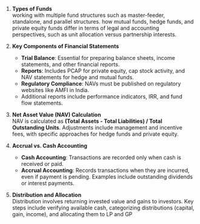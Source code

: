 

1. **Types of Funds**  
   working with multiple fund structures such as master-feeder, standalone, and parallel structures.  how mutual funds, hedge funds, and private equity funds differ in terms of legal and accounting perspectives, such as unit allocation versus partnership interests.

2. **Key Components of Financial Statements**  
   - **Trial Balance**: Essential for preparing balance sheets, income statements, and other financial reports.  
   - **Reports**: Includes PCAP for private equity, cap stock activity, and NAV statements for hedge and mutual funds.  
   - **Regulatory Compliance**: NAVs must be published on regulatory websites like AMFI in India.  
   - Additional reports include performance indicators, IRR, and fund flow statements.

3. **Net Asset Value (NAV) Calculation**  
   NAV is calculated as **(Total Assets - Total Liabilities) / Total Outstanding Units**. Adjustments include management and incentive fees, with specific approaches for hedge funds and private equity.

4. **Accrual vs. Cash Accounting**  
   - **Cash Accounting**: Transactions are recorded only when cash is received or paid.  
   - **Accrual Accounting**: Records transactions when they are incurred, even if payment is pending. Examples include outstanding dividends or interest payments.

5. **Distribution and Allocation**  
   Distribution involves returning invested value and gains to investors. Key steps include verifying available cash, categorizing distributions (capital, gain, income), and allocating them to LP and GP 
